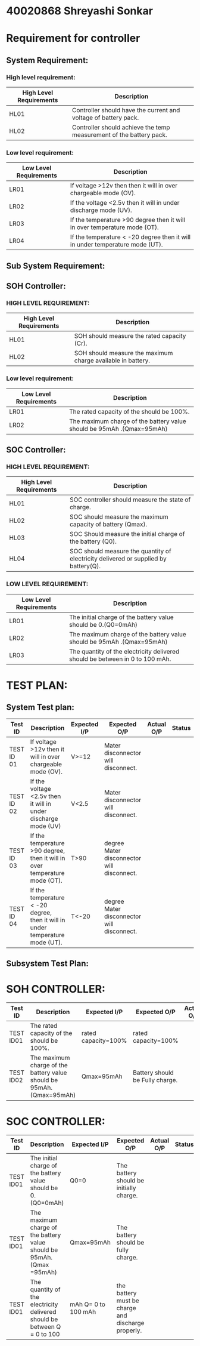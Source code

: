   # 40020868 Shreyashi Sonkar
 # Requirement for controller


## System Requirement:
### High level requirement:
| High Level Requirements |	Description |
| ------------------------ | ----------- |
|HL01|Controller should have the current and voltage of battery pack.|
|HL02|	Controller should achieve the temp measurement of the battery pack.|

### Low level requirement:


| Low Level Requirements |	Description |
| ------------------------ | ----------- |
|LR01|	If voltage >12v then then it will in over chargeable mode (OV).|
|LR02|	If the voltage <2.5v then it will in under discharge mode (UV).|
|LR03 |	If the temperature >90 degree then it will in over temperature mode (OT).|
|LR04	|If the temperature < -20 degree then it will in under temperature mode (UT).|


## Sub System Requirement:

## SOH Controller:

### HIGH LEVEL REQUIREMENT:
| High Level Requirements |	Description |
| ------------------------ | ----------- |
| HL01	|SOH should measure the rated capacity (Cr).|
|HL02	|SOH should measure the maximum charge available in battery.|


### Low level requirement:
| Low Level Requirements |	Description |
| ------------------------ | ----------- |
|LR01	|The rated capacity of the should be 100%.|
|LR02	|The maximum charge of the battery value should be 95mAh .(Qmax=95mAh)|

 ## SOC Controller:
### HIGH LEVEL REQUIREMENT:

| High Level Requirements |	Description |
| ------------------------ | ----------- |
|HL01	|SOC controller should measure the state of charge.|
|HL02|	SOC should measure the maximum capacity of battery (Qmax).|
|HL03	|SOC Should measure the initial charge of the battery (Q0).|
|HL04	|SOC should measure the quantity of electricity delivered or supplied by battery(Q).|


### LOW LEVEL REQUIREMENT:

| Low Level Requirements |	Description |
| ------------------------ | ----------- |
|LR01 |	The initial charge of the battery value should be 0.(Q0=0mAh)|
|LR02	|The maximum charge of the battery value should be 95mAh .(Qmax=95mAh)|
|LR03	|The quantity of the electricity delivered should be between in 0 to 100 mAh.|



# TEST PLAN:
## System Test plan:


 | Test ID | Description           | Expected I/P                                   | Expected O/P    | Actual O/P      | Status    |
 |---------|-----------------------|------------------------------------------------------|----------------------|-----------------|-----------|
 |TEST ID 01|	If voltage >12v then it will in over chargeable mode (OV).	|V>=12|Mater disconnector will disconnect.| |	
 |TEST ID 02|If the voltage <2.5v then it will in under discharge mode (UV)	|V<2.5|	Mater disconnector will disconnect.| |	
 |TEST ID 03|	If the temperature >90 degree, then it will in over temperature mode (OT).|	T>90 |degree	Mater disconnector will disconnect.| |	
 |TEST ID 04	|If the temperature < -20 degree, then it will in under temperature mode (UT).|	T<-20| degree	Mater disconnector will disconnect.| |
		
    
 

## Subsystem Test Plan:
 # SOH CONTROLLER:
 
 
 | Test ID | Description           | Expected I/P                                   | Expected O/P    | Actual O/P      | Status    |
 |---------|-----------------------|------------------------------------------------------|----------------------|-----------------|-----------|
 |TEST ID01|	The rated capacity of the should be 100%.|	rated capacity=100%	|rated capacity=100%| |
 |TEST ID02|The maximum charge of the battery value should be 95mAh.(Qmax=95mAh)|Qmax=95mAh|	Battery should be Fully charge.| |
 
 # SOC CONTROLLER:
  
 | Test ID | Description           | Expected I/P                                   | Expected O/P    | Actual O/P      | Status    |
 |---------|-----------------------|------------------------------------------------------|----------------------|-----------------|-----------|
 |TEST ID01|	The initial charge of the battery value should be 0.(Q0=0mAh)|	Q0=0	|The battery should be initially charge.| |		
 |TEST ID01	|The maximum charge of the battery value should be 95mAh.(Qmax =95mAh)	|Qmax=95mAh|	The battery should be fully charge.	| |	
 |TEST ID01	|The quantity of the electricity delivered should be between Q = 0 to 100 |mAh	Q= 0 to 100 mAh|	the battery must be charge and discharge properly.| |	



 

















